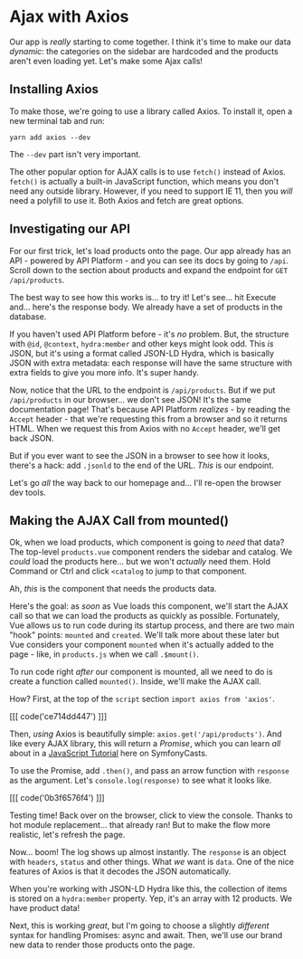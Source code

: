 # Ajax with Axios

Our app is *really* starting to come together. I think it's time to make our
data *dynamic*: the categories on the sidebar are hardcoded and the products
aren't even loading yet. Let's make some Ajax calls!

## Installing Axios

To make those, we're going to use a library called Axios. To install it,
open a new terminal tab and run:

```terminal
yarn add axios --dev
```

The `--dev` part isn't very important.

The other popular option for AJAX calls is to use `fetch()` instead of Axios.
`fetch()` is actually a built-in JavaScript function, which means you don't need
any outside library. However, if you need to support IE 11, then you *will* need
a polyfill to use it. Both Axios and fetch are great options.

## Investigating our API

For our first trick, let's load products onto the page. Our app already has
an API - powered by API Platform - and you can see its docs by going to `/api`.
Scroll down to the section about products and expand the endpoint for
`GET /api/products`.

The best way to see how this works is... to try it! Let's see... hit Execute
and... here's the response body. We already have a set of products in the
database.

If you haven't used API Platform before - it's *no* problem. But, the structure
with `@id`, `@context`, `hydra:member` and other keys might look odd. This *is*
JSON, but it's using a format called JSON-LD Hydra, which is basically JSON with
extra metadata: each response will have the same structure with extra fields
to give you more info. It's super handy.

Now, notice that the URL to the endpoint is `/api/products`. But if we put
`/api/products` in our browser... we don't see JSON! It's the same documentation
page! That's because API Platform *realizes* - by reading the `Accept` header -
that we're requesting this from a browser and so it returns HTML. When we request
this from Axios with no `Accept` header, we'll get back JSON.

But if you ever want to see the JSON in a browser to see how it looks, there's a
hack: add `.jsonld` to the end of the URL. *This* is our endpoint.

Let's go *all* the way back to our homepage and... I'll re-open the browser dev tools.

## Making the AJAX Call from mounted()

Ok, when we load products, which component is going to *need* that data? The
top-level `products.vue` component renders the sidebar and catalog. We *could*
load the products here... but we won't *actually* need them. Hold Command or Ctrl
and click `<catalog` to jump to that component.

Ah, *this* is the component that needs the products data.

Here's the goal: as *soon* as Vue loads this component, we'll start the AJAX call
so that we can load the products as quickly as possible. Fortunately, Vue allows
us to run code during its startup process, and there are two main "hook" points:
`mounted` and `created`. We'll talk more about these later but Vue considers your
component `mounted` when it's actually added to the page - like, in `products.js`
when we call `.$mount()`.

To run code right *after* our component is mounted, all we need to do is create
a function called `mounted()`. Inside, we'll make the AJAX call.

How? First, at the top of the `script` section `import axios from 'axios'`.

[[[ code('ce714dd447') ]]]

Then, *using* Axios is beautifully simple: `axios.get('/api/products')`. And like 
every AJAX library, this will return a *Promise*, which you can learn *all* about
in a [JavaScript Tutorial](https://symfonycasts.com/screencast/javascript/all-about-promises)
here on SymfonyCasts.

To use the Promise, add `.then()`, and pass an arrow function with `response`
as the argument. Let's `console.log(response)` to see what it looks like.

[[[ code('0b3f6576f4') ]]]

Testing time! Back over on the browser, click to view the console. Thanks to hot
module replacement... that already ran! But to make the flow more realistic,
let's refresh the page.

Now... boom! The log shows up almost instantly. The `response` is an object
with `headers`, `status` and other things. What *we* want is `data`. One of the
nice features of Axios is that it decodes the JSON automatically.

When you're working with JSON-LD Hydra like this, the collection of items
is stored on a `hydra:member` property. Yep, it's an array with 12 products. We
have product data!

Next, this is working *great*, but I'm going to choose a slightly *different*
syntax for handling Promises: async and await. Then, we'll use our brand new
data to render those products onto the page.
